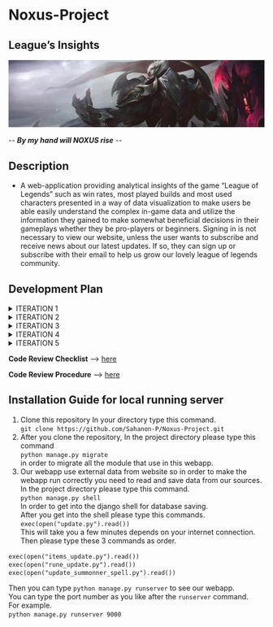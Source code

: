 # Noxus-Project
## League’s Insights

![Noxus](darius-god-king.jpg)

   -- ***By my hand will NOXUS rise*** --

## Description 
             
   - A web-application providing analytical insights of the game “League of Legends” such as win rates, most played builds and most used characters presented in a way of data visualization to make users be able easily understand the complex in-game data and utilize the information they gained to make somewhat beneficial decisions in their gameplays whether they be pro-players or beginners.
Signing in is not necessary to view our website, unless the user wants to subscribe and receive news about our latest updates. If so, they can sign up or subscribe with their email to help us grow our lovely league of legends community.

## Development Plan

<details>
  <summary> ITERATION 1 </summary>
  <p> 

#### PRIORITY
1. Proposal [Single mode + Review]
2. Wiki [Single player]
3. Project Task board [Single player]
4. index.html [1-2 player]
	- Contact us [Single mode]
	- Blank champion page [Single mode]
5. CSS stylesheet[Co-op]
6. Server[Deploy]

#### GOAL
1. Create Homepage and Contact us.
2. Manage Wiki and Readme.

#### FEATURES
1. Home page.
2. Contact Us page.

#### ACCEPTANCE CRITERIA
1. Home page working and stable.
2. Wiki look good and easy to read.

</p>
  </details>

<details>
  <summary> ITERATION 2 </summary>
  <p> 

#### PRIORITY
1. Find data sources
2. Mine data
3. Search bar function
4. Github page availability
5. Improves Home page

#### GOAL
1. Readable champions data.
2. Search bar.
3. Improved Home page.

#### FEATURES
1. json data.
2. Search function

#### ACCEPTANCE CRITERIA
1. Available data for next iteration.

</p>
  </details>

<details>
  <summary> ITERATION 3 </summary>
  <p> 

#### PRIORITY
1. Models Planning
2. Champion Class
3. Contact us Page
4. User experience report.
5. GUI improvement according to UX.

#### GOAL
1. Contact us Page.
2. Improves designs of GUI.
3. Viable Models for database.

#### FEATURES
1. Contact_us.html

#### ACCEPTANCE CRITERIA
1. Working Contact us Page.
2. Possibly improved GUI.
3. Finished Models class.

</p>
  </details>
  
  <details>
  <summary> ITERATION 4 </summary>
  <p> 

#### PRIORITY
1. Viable Models for database.
2. Web app model.

#### GOAL
1. Contact us Page.
2. Home page.
3. Viable Models for database.

#### FEATURES
1. Index.html.
2. Contact_us.html.

#### ACCEPTANCE CRITERIA
1. Working contact us and home page.
2. Working Model data base for web app.

</p>
  </details>

<details>
  <summary> ITERATION 5 </summary>
  <p> 

#### PRIORITY
1. Continue database models.
2. Merging all page together. 
3. Admin logging.

#### GOAL
1. Merging all page.
2. Viable Models for database.

#### FEATURES
1. Admin login

#### ACCEPTANCE CRITERIA
1. Working Web application.
2. Working admin page.
3. Working admin logging
4. Finished Models class.

  </p>
</details>
  
**Code Review Checklist** --> [here](../../wiki/Checklist)

**Code Review Procedure** --> [here](../..wiki/Procedure)

## Installation Guide for local running server
1. Clone this repository
In your directory type this command.    
`git clone https://github.com/Sahanon-P/Noxus-Project.git`    
2. After you clone the repository, In the project directory please type this command    
` python manage.py migrate `    
in order to migrate all the module that use in this webapp.    
3. Our webapp use external data from website so in order to make the webapp run correctly you need to read and save data from our sources.    
In the project directory please type this command.    
`python manage.py shell`    
In order to get into the django shell for database saving.    
After you get into the shell please type this commands.    
`exec(open("update.py").read())`    
This will take you a few minutes depends on your internet connection.    
Then please type these 3 commands as order.    
```
exec(open("items_update.py").read())  
exec(open("rune_update.py").read()) 
exec(open("update_summonner_spell.py").read())    
```
Then you can type `python manage.py runserver` to see our webapp.    
You can type the port number as you like after the `runserver` command.    
For example.    
`python manage.py runserver 9000 `
